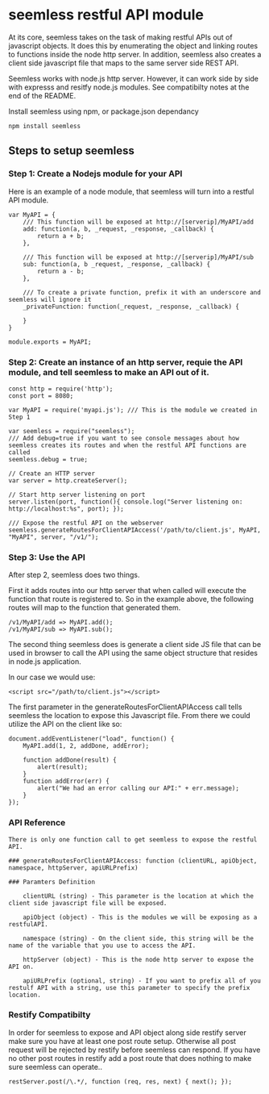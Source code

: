 seemless restful API module
============
At its core, seemless takes on the task of making restful APIs out of javascript objects.   It does this by enumerating the object and linking routes to functions inside the node http server.  In addition, seemless also creates a client side javascript file that maps to the same server side REST API.

Seemless works with node.js http server.  However, it can work side by side with expresss and resitfy node.js modules.   See compatibilty notes at the end of the README.

Install seemless using npm, or package.json dependancy
```
npm install seemless
```

## Steps to setup seemless

### Step 1: Create a Nodejs module for your API

Here is an example of a node module, that seemless will turn into a restful API module.

```
var MyAPI = {
    /// This function will be exposed at http://[serverip]/MyAPI/add
    add: function(a, b, _request, _response, _callback) {
        return a + b;
    },

    /// This function will be exposed at http://[serverip]/MyAPI/sub
    sub: function(a, b _request, _response, _callback) {
        return a - b;
    },

    /// To create a private function, prefix it with an underscore and seemless will ignore it
    _privateFunction: function(_request, _response, _callback) {

    }
}

module.exports = MyAPI;
```

### Step 2: Create an instance of an http server, requie the API module, and tell seemless to make an API out of it.

```
const http = require('http');
const port = 8080;

var MyAPI = require('myapi.js'); /// This is the module we created in Step 1

var seemless = require("seemless");
/// Add debug=true if you want to see console messages about how seemless creates its routes and when the restful API functions are called
seemless.debug = true;  

// Create an HTTP server
var server = http.createServer();

// Start http server listening on port
server.listen(port, function(){ console.log("Server listening on: http://localhost:%s", port); });

/// Expose the restful API on the webserver
seemless.generateRoutesForClientAPIAccess('/path/to/client.js', MyAPI, "MyAPI", server, "/v1/");
```

### Step 3: Use the API

After step 2, seemless does two things.   

First it adds routes into our http server that when called will execute the function that route is registered to.   So in the example above, the following routes will map to the function that generated them.

```
/v1/MyAPI/add => MyAPI.add();
/v1/MyAPI/sub => MyAPI.sub();
```

The second thing seemless does is generate a client side JS file that can be used in browser to call the API using the same object structure that resides in node.js application. 

In our case we would use:

```
<script src="/path/to/client.js"></script>
```

The first parameter in the generateRoutesForClientAPIAccess call tells seemless the location to expose this Javascript file.  From there we could utilize the API on the client like so:

```
document.addEventListener("load", function() {
    MyAPI.add(1, 2, addDone, addError);

    function addDone(result) {
        alert(result);
    }
    function addError(err) {
        alert("We had an error calling our API:" + err.message);
    }
});
```

### API Reference

    There is only one function call to get seemless to expose the restful API.

    ### generateRoutesForClientAPIAccess: function (clientURL, apiObject, namespace, httpServer, apiURLPrefix)

    ### Paramters Definition

        clientURL (string) - This parameter is the location at which the client side javascript file will be exposed.

        apiObject (object) - This is the modules we will be exposing as a restfulAPI.

        namespace (string) - On the client side, this string will be the name of the variable that you use to access the API.

        httpServer (object) - This is the node http server to expose the API on.

        apiURLPrefix (optional, string) - If you want to prefix all of you restulf API with a string, use this parameter to specify the prefix location.

### Restify Compatibilty

In order for seemless to expose and API object along side restify server make sure you have at least one post route setup.  Otherwise all post request will be rejected by restify before seemless can respond.  If you have no other post routes in restify add a post route that does nothing to make sure seemless can operate..

``` 
restServer.post(/\.*/, function (req, res, next) { next(); });
```
